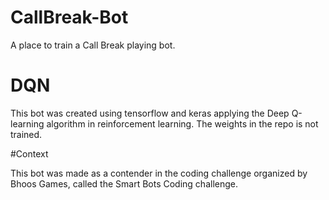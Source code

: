 # CallBreak-Bot
A place to train a Call Break playing bot.

# DQN
This bot was created using tensorflow and keras applying the Deep Q-learning algorithm in reinforcement learning.
The weights in the repo is not trained.

#Context

This bot was made as a contender in the coding challenge organized by Bhoos Games, called the Smart Bots Coding challenge.
